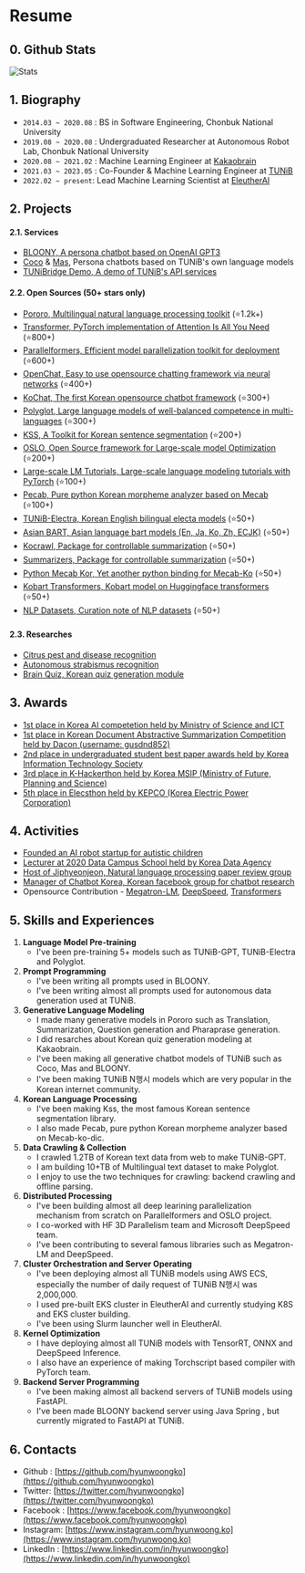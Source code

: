# Resume
## 0. Github Stats
![Stats](https://github-readme-stats.vercel.app/api?username=hyunwoongko)

## 1. Biography
- `2014.03 ~ 2020.08` : BS in Software Engineering, Chonbuk National University
- `2019.08 ~ 2020.08` : Undergraduated Researcher at Autonomous Robot Lab, Chonbuk National University
- `2020.08 ~ 2021.02` : Machine Learning Engineer at [Kakaobrain](https://github.com/kakaobrain)
- `2021.03 ~ 2023.05` : Co-Founder & Machine Learning Engineer at [TUNiB](https://github.com/tunib-ai)
- `2022.02 ~ present`: Lead Machine Learning Scientist at [EleutherAI](https://github.com/EleutherAI)

## 2. Projects
#### 2.1. Services
- [BLOONY, A persona chatbot based on OpenAI GPT3](https://bloony.ai)
- [Coco](https://tunib.ai/video/%EB%94%94%EC%96%B4%EB%A9%94%EC%9D%B4%ED%8A%B8_%EC%86%8C%EA%B0%9C%EC%98%81%EC%83%81_%EC%BD%94%EC%BD%94%ED%8E%B8.mp4) & [Mas](https://tunib.ai/video/%EB%94%94%EC%96%B4%EB%A9%94%EC%9D%B4%ED%8A%B8_%EC%86%8C%EA%B0%9C%EC%98%81%EC%83%81_%EB%A7%88%EC%8A%A4%ED%8E%B8.mp4), Persona chatbots based on TUNiB's own language models
- [TUNiBridge Demo, A demo of TUNiB's API services](https://demo.tunibridge.ai/)

#### 2.2. Open Sources (50+ stars only)
- [Pororo, Multilingual natural language processing toolkit](https://github.com/kakaobrain/pororo) (⭐1.2k+)
- [Transformer, PyTorch implementation of Attention Is All You Need](https://github.com/hyunwoongko/transformer) (⭐800+)
- [Parallelformers, Efficient model parallelization toolkit for deployment](https://github.com/tunib-ai/parallelformers) (⭐600+)
- [OpenChat, Easy to use opensource chatting framework via neural networks](https://github.com/hyunwoongko/openchat) (⭐400+)
- [KoChat, The first Korean opensource chatbot framework](https://github.com/hyunwoongko/kochat) (⭐300+)
- [Polyglot, Large language models of well-balanced competence in multi-languages](https://github.com/EleutherAI/polyglot) (⭐300+)
- [KSS, A Toolkit for Korean sentence segmentation](https://github.com/hyunwoongko/kss) (⭐200+)
- [OSLO, Open Source framework for Large-scale model Optimization](https://github.com/tunib-ai/oslo) (⭐200+)
- [Large-scale LM Tutorials, Large-scale language modeling tutorials with PyTorch](https://github.com/tunib-ai/large-scale-lm-tutorials) (⭐100+)
- [Pecab, Pure python Korean morpheme analyzer based on Mecab](https://githug.com/hyunwoongko/pecab) (⭐100+)
- [TUNiB-Electra, Korean English bilingual electa models](https://github.com/tunib-ai/tunib-electra) (⭐50+)
- [Asian BART, Asian language bart models (En, Ja, Ko, Zh, ECJK)](https://github.com/hyunwoongko/asian-bart) (⭐50+)
- [Kocrawl, Package for controllable summarization](https://github.com/hyunwoongko/kocrawl) (⭐50+)
- [Summarizers, Package for controllable summarization](https://github.com/hyunwoongko/summarizers) (⭐50+)
- [Python Mecab Kor, Yet another python binding for Mecab-Ko](https://github.com/hyunwoongko/python-mecab-kor) (⭐50+)
- [Kobart Transformers, Kobart model on Huggingface transformers](https://github.com/hyunwoongko/kobart-transformers) (⭐50+)
- [NLP Datasets, Curation note of NLP datasets](https://github.com/hyunwoongko/nlp-collections) (⭐50+)

#### 2.3. Researches
- [Citrus pest and disease recognition](https://github.com/hyunwoongko/citrus-pest-disease-recognition)
- [Autonomous strabismus recognition](https://github.com/hyunwoongko/strabismus-recognition)
- [Brain Quiz, Korean quiz generation module](https://github.com/hyunwoongko/hyunwoongko/blob/main/assets/brainquiz.gif)

## 3. Awards
- [1st place in Korea AI competetion held by Ministry of Science and ICT](https://m.etnews.com/20210715000270)
- [1st place in Korean Document Abstractive Summarization Competition held by Dacon (username: gusdnd852)](https://dacon.io/competitions/open/235673/leaderboard)
- [2nd place in undergraduated student best paper awards held by Korea Information Technology Society](http://www.todayan.com/news/articleView.html?idxno=230207)
- [3rd place in K-Hackerthon held by Korea MSIP (Ministry of Future, Planning and Science)](https://newsis.com/view/?id=NISX20181108_0000467462&cID=10808&pID=10800)
- [5th place in Elecsthon held by KEPCO (Korea Electric Power Corporation)](https://blog.kepco.co.kr/1310)

## 4. Activities
- [Founded an AI robot startup for autistic children](https://github.com/hyunwoongko/social-robot-bao)
- [Lecturer at 2020 Data Campus School held by Korea Data Agency](https://github.com/hyunwoongko/bigdata-lecture)
- [Host of Jiphyeonjeon, Natural language processing paper review group](https://github.com/jiphyeonjeon)
- [Manager of Chatbot Korea, Korean facebook group for chatbot research](https://facebook.com/groups/ChatbotDevKR)
- Opensource Contribution - [Megatron-LM](https://github.com/nvidia/Megatron-LM/commits?author=hyunwoongko), [DeepSpeed](https://github.com/microsoft/DeepSpeed/commits?author=hyunwoongko), [Transformers](https://github.com/huggingface/transformers/commits?author=hyunwoongko)

## 5. Skills and Experiences
1. **Language Model Pre-training**
    - I've been pre-training 5+ models such as TUNiB-GPT, TUNiB-Electra and Polyglot.
2. **Prompt Programming**
    - I've been writing all prompts used in BLOONY.
    - I've been writing almost all prompts used for autonomous data generation used at TUNiB.
3. **Generative Language Modeling**
    - I made many generative models in Pororo such as Translation, Summarization, Question generation and Pharaprase generation.
    - I did resarches about Korean quiz generation modeling at Kakaobrain.
    - I've been making all generative chatbot models of TUNiB such as Coco, Mas and BLOONY.
    - I've been making TUNiB N행시 models which are very popular in the Korean internet community.
4. **Korean Language Processing**
    - I've been making Kss, the most famous Korean sentence segmentation library.
    - I also made Pecab, pure python Korean morpheme analyzer based on Mecab-ko-dic.
5. **Data Crawling & Collection**
    - I crawled 1.2TB of Korean text data from web to make TUNiB-GPT.
    - I am building 10+TB of Multilingual text dataset to make Polyglot.
    - I enjoy to use the two techniques for crawling: backend crawling and offline parsing.
6. **Distributed Processing**
    - I've been building almost all deep learining parallelization mechanism from scratch on Parallelformers and OSLO project.
    - I co-worked with HF 3D Parallelism team and Microsoft DeepSpeed team.
    - I've been contributing to several famous libraries such as Megatron-LM and DeepSpeed.
7. **Cluster Orchestration and Server Operating**
    - I've been deploying almost all TUNiB models using AWS ECS, especially the number of daily request of TUNiB N행시 was 2,000,000.
    - I used pre-built EKS cluster in EleutherAI and currently studying K8S and EKS cluster building.
    - I've been using Slurm launcher well in EleutherAI.
8. **Kernel Optimization**
    - I have deploying almost all TUNiB models with TensorRT, ONNX and DeepSpeed Inference.
    - I also have an experience of making Torchscript based compiler with PyTorch team.
9. **Backend Server Programming**
    - I've been making almost all backend servers of TUNiB models using FastAPI.
    - I've been made BLOONY backend server using Java Spring , but currently migrated to FastAPI at TUNiB.

## 6. Contacts
- Github : [https://github.com/hyunwoongko](https://github.com/hyunwoongko)
- Twitter: [https://twitter.com/hyunwoongko](https://twitter.com/hyunwoongko)
- Facebook : [https://www.facebook.com/hyunwoongko](https://www.facebook.com/hyunwoongko)
- Instagram: [https://www.instagram.com/hyunwoong.ko](https://www.instagram.com/hyunwoong.ko)
- LinkedIn : [https://www.linkedin.com/in/hyunwoongko](https://www.linkedin.com/in/hyunwoongko)

